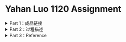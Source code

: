 # Yahan Luo 1120 Assignment
<details>
<summary> Part 1：成品链接 </summary>
  
### 成品链接

* 成品链接在此处！[请戳这里](https://readymag.com/u25494332/allthelightwecannotsee/)

* 一些小小的tip：
  * https://readymag.com/u25494332/allthelightwecannotsee/
  * **请使用Chrome浏览器！请使用Chrome浏览器！请使用Chrome浏览器！**
  * **如果打不开，请挂VPN**，**请挂VPN**，**请挂VPN**。站点在国外，我也没办法。
  * 加载速度太慢。希望可以等待一下呜呜呜呜。（其实也似乎只能等待？
  * 缩放比例在90%到110%为佳。
  * 大部分图像有交互，上下滑滑，随便点点？
  
</details>

 <details>
 <summary> Part 2：过程描述 </summary>
 
### 选题想法

这在我之前的md里面有，不再赘述。请戳[这里](https://github.com/YahanLuo/2019-Visual-Data-Journalism/tree/master/Assignment%201120)还有[这里](https://github.com/YahanLuo/2019-Visual-Data-Journalism/tree/master/Assignment%201126)。

### 制作过程

 1. **初级文本分析** （12月1日~12月5日）
 
    * 既然是做文本分析，那么文本自然是第一步。所以我的大部分资料都是围绕《所有我们看不见的光》（后简称《光》）这本书的中英文原著的文本在进行
    * 首先，我找不到纯英文版本的《光》。于是我用八爪鱼爬取了一个在线阅读的界面，把英文原文给copy了下来。将其导出成word。
    * 其次，我把里面所有的标点都去除，只留下干净的单词，导出成TXT。
    * 我最开始是企图做词频，使用了一种粗暴野蛮的方法————把txt导入在线词频网站，直接统计。
    * 但这样的问题在于，无意义的小词是最多的。比如"it","that","the"。
    * 而且，不同的网站居然结果还不一样！请看[这个](https://github.com/YahanLuo/2019-Visual-Data-Journalism/blob/master/Assignment%201220/wordfrequency.xlsx)，和[这个](https://github.com/YahanLuo/2019-Visual-Data-Journalism/blob/master/Assignment%201220/wordfrequency02.xlsx)。真的不一样。
    * 他喵了个咪的，这怎么能忍。
  
 2. **中级文本分析**（12月6日~12月7日）
 
    * 在研究了好几天R无果，既写不来词频也搞不来人物关系更分析不来情感波动之后（还被王小宁嘲笑了）
    * 我决定自己数！
    * 但是我不是要数文章。这本书的特点是 **分小节** ————写一段情节，提取一下主要的内容，打个小节。
    * 于是，我整理出了每一小节的**所属章**，**年份**，**具体日期**，**中英文标题**，**主人公**，**标题词性**。
    * 经过艰苦卓越坐痛屁股的努力，我终于摊着两本纸质书，把它给整理完了。
    * 戳[这里](https://github.com/YahanLuo/2019-Visual-Data-Journalism/blob/master/Assignment%201220/All_the_light_title_final.xlsx)看我的**小节整理清单**.
    
 3. **可视化之一**（12月7日~12月8日）
 
    * 此时的我陷入困境，拿着这些数据又有什么用呢？
    * 此时我打开了我的老朋友Tableau（要我说Tableau真的是可视化的好朋友！操作简便，图形种类也比较多，是真的可以给手足无措的我打开新世界大门的。）
    * 但是Tableau也没能给予我灵感。（S**t）
    * 我开始快乐摸鱼。（太真实了）
    * 我打开了google earth，想要看一看Saint Malo的样子。一看吓一跳————这也太美了！（我宣布，我心中的第一旅行地从雅典变成了圣马洛）
    * 言归正传，我截了沃博雷尔街4号的街景，就退出来了。
    * 但这时，我福至心灵了————为什么不用**地理可视化**呢？这本书里面那么多真实的地名，完全可以在地图上找到。
    
 4. **高级文本分析**（12月8日~12月15日）
  
    * 说干就干，我立刻着手整理了书中提到的所有**地名**，[戳这里看我的笔记](https://github.com/YahanLuo/2019-Visual-Data-Journalism/blob/master/Assignment%201220/%E5%A4%87%E6%B3%A8%202019%E5%B9%B412%E6%9C%888%E6%97%A5.pdf)
    * 因为整理，我又通读了一遍文本，突然明白，有的**意象**是在反复反复反复出现的。其实之前我就有感觉，但是没想过要去整理它。
    * 我在页边上简单整理了一下我脑子里最先出现的几个意象，居然发现两条人物线的意象可以一一对应，代表恐惧的，代表勇气的，代表亲情的。
    * 我立刻开始着手整理。
    * 我的整理方法非常粗暴：直接在微信读书里面搜索这个关键词，看它出现在哪些小节。
    * 讲道理，这是有讲究的。为什么不用词频？一个词在一个地方的反复吟咏，不能算是其多次出现。为什么不用英文小节？因为英文的整理出来的文本比较混乱，我只能看出词频，看不出它属于哪个小节。这样寻找，效率太低。而在微信读书中，我只要一搜索便出现，且我对于文本太熟悉（毕竟也读了七八遍），我基本知道漏掉了哪些，又有哪些是这个词语，但是指代的不是这个意象。
    * 在这个时候，我再一次福至心灵————既然物体可以搜索，那么**人名**为什么不可以？
    * 基于我之前的小节名称的Excel，我很快整理出一份**人物出现的小节**数的清单，并基于这两份Excel，清理了**两个人同时出现在一小节**的情况。
    * 在这里，可能我就会受到一些质疑。为什么这个算意象但哪个不算？为什么这个算人物互动但那个不算？首先，意象这个东西真的还蛮玄学，我的确也不知道有的分类方法是否可行。所以接受diss。但两个人出现在同一小节的标准，我还是有的。即两个人必须产生某种程度上的互动，比如交谈，比如一个人想起了另一个人。
    * 戳[这里](https://github.com/YahanLuo/2019-Visual-Data-Journalism/blob/master/Assignment%201220/images%20and%20relationship.xlsx)看我的整理清单（有三张表）。
    
  5. **内容框架确定**（12月8日~12月9日）
  
     * 其实这个时候我还没有开始整理意象和人名，但是看着逼近的ddl，我很着急。
     * 晚上和王思涵一起讨论的时候，我才发现原来从图的角度来说，我已经有很多内容了。确定了要做意象图，要做人物关系图，要再做一个地理可视化。
     * 以及我想把内容从书中引申出去，延展到现实的层面，让它意义更丰富。
     * 也就是在这个时候，我确定了主题 **"All the light we cannot see : About the book, beyond the page"**
     * 为什么没有中文名字？很简单，我想不出来好听的。
     * 就在8日晚上，我记得清清楚楚！我拿着ipad开始画mockup。 **那可真的是，如有神助的一夜** 真的就是一口气就把mockup给顺下来了。自己也满意。
     * 戳[这里](https://github.com/YahanLuo/2019-Visual-Data-Journalism/blob/master/Assignment%201220/mockup%20for%20all%20the%20light.pdf)，看我(精美）的 mockup。
  
  6. **可视化之二** （12月13日~12月16日）
  
     * 白天画画，晚上做图。
     * 画画靠ipad，[Procreate这个软件](https://procreate.art/)，导入老照片，描线，再加以修改。画主要人物，和艾蒂安的房子。
     * 做图本来是想用Tableau的，但是无奈配色真的不太行，于是就先在导出基本的圆圈的大小；再在ps里面修改颜色。
     * 意象图也是如此
     * 人物之间的线条也是ps画的。
     
  7. **史料收集** （12月11日~12月19日）
    
     * 这一部分主要是收集史料。
     * 这个时候我就发出痛苦的嚎叫了———为什么二战的数据集这么少！！！而且我想要的城镇死亡人数，疾病致死率，基本生活情况受影响人数什么的，全都没有。全部是统计什么飞机型号。轮船记录，你这让我怎么用？
     * 这绝不是我找不到。我连德国法国的官方在线档案库和地方在线档案库都翻过了，依然没有。
     * 后来，我仔细想了一下，这也很好理解。二战时，草菅人命的情况太多。死了人，有的时候草草掩埋一下就完事，谁来统计数量呢？**就连二战死亡的总人数，都是估算值**
     * **“此时无数胜有数”。战争的残酷，实在让我心头一紧。**
     * 当然，我还是找到了一些可用的数据和一些很不错的照片。照片主要是来自WW2这个数据库，内容之翔实，让人叹为观止。选了几张放在md上面了，自取。
   
     
  8. **第一部分：视觉呈现整合** （12月14日~12月18日）
  
     * 在视觉呈现上，我选择了一款和Wix很像的小众网页编辑器——**readymag**。虽然它需要氪金，但是，基础的操作和第一个作品的发布，都是不要钱的。
     * 在第一部分的文本上，我按照之前mockup的逻辑一路往下写。15号把文案发给苏老师看。虽然被苏老师diss了说**转折突兀**，但是由于我实在想不到一个别的组织串联的逻辑，所以也就没改。（哭哭）
     * 戳[这里](https://github.com/YahanLuo/2019-Visual-Data-Journalism/blob/master/Assignment%201220/%E4%B9%A6%E9%A1%B5%E4%B9%8B%E5%A4%96.pdf)，看我的头大的第一版文案。
     * 在第一部分的图上，我还想搞事情，企图用iframe插入一个**可拖拽的动力关系图**。其实都在hanabi做好了，但不知为何，底色改不了。真的无语。镝数倒是可以改底色，但是没有这个动力关系图。
     * 在此@苏老师催促开发部赶紧支持底色自选吧！
     * 总之，视觉呈现整合真的是，搞死我。每一个动效都要单独导出图层，再一层一层地叠加上去。尽管如此，这还是比写代码容易多了。高声感谢readymag！
     
  9. **可视化之三**（12月16日~12月19日）
  
     * 文章和后半部分的可视化元素并不多，照片，图标。当然，我在想，如何平衡这二者的比例，让人感受到真实的时候别忘了这还是一片数据新闻。
     * 不过，**这种刻意的平衡是必要的吗？**
     * 当我发现动效是可行的时候，我又开始想要搞事情了。
     * 比如最后那个部分**什么人干什么**的可视化，就一张表格几条轴的那个。我是19号下午才做的。本来的想法是直接放文案。但是实不相瞒。太丑了。
     * 所以我想了一下，觉得这样把线索明明白白展示在图上比较好。本来我的背景不是一张网格，而是一张圣马洛的地图。但是我个人觉得这个太冗杂，无效信息太多，会干扰读者。所以选择了网格作为背景。本来还有三条线索，我都删除了。只保留了核心的三个人物。
     * 也算是**在象形和抽象之间的平衡**吧。
     
 10. **第二部分：视觉呈现整合** （12月18日~12月19日）
 
     * 最后一部分整合相较于前面来说简单得多，没有了骚气的动效，画画圆，放放图，写写煽情文案，都很简单。
     * 从圣马洛的命运切入其实不在我计划之中，但我觉得这是值得一说的。
     * 最大的遗憾就是最后一部分关于Napola的数据太少，我也无力再可视化。以至于那一部分的体香看起来很单薄，感觉撑不起一个高潮迭起的结尾。
     * 后期有时间我会重做那一部分。
     * 19日晚上10点，我上传了结尾处最后一张台词图。
     * 杀青。

</details>

<details>
<summary> Part 3：Reference </summary>
  
1. 文本信息
  
  * [微信读书：《所有我们看不见的光》](https://weread.qq.com/web/reader/f12329605c5526f12a64291kc81322c012c81e728d9d180)
  * [Litcharts: All the Light We Cannot See](https://www.litcharts.com/lit/all-the-light-we-cannot-see)
  
2. 圣马洛的数据
  * [INSTITUTE FOR HISTORICAL REVIEW: The Burning of Saint Malo *by Philip Beck*](http://www.ihr.org/jhr/v02/v02p301_Beck.html)
  * [Saint Malo 官网Data.StMalo-Agglomération](https://data.stmalo-agglomeration.fr/explore/dataset/monuments-historiques-classes-a-saint-malo/table/?sort=date&dataChart=eyJxdWVyaWVzIjpbeyJjaGFydHMiOlt7InR5cGUiOiJjb2x1bW4iLCJmdW5jIjoiQ09VTlQiLCJzY2llbnRpZmljRGlzcGxheSI6dHJ1ZSwiY29sb3IiOiIjNjZjMmE1In1dLCJ4QXhpcyI6ImRhdGUiLCJtYXhwb2ludHMiOiIiLCJ0aW1lc2NhbGUiOiJ5ZWFyIiwic29ydCI6IiIsImNvbmZpZyI6eyJkYXRhc2V0IjoibW9udW1lbnRzLWhpc3RvcmlxdWVzLWNsYXNzZXMtYS1zYWludC1tYWxvIiwib3B0aW9ucyI6eyJzb3J0IjoiZGF0ZSJ9fX1dLCJkaXNwbGF5TGVnZW5kIjp0cnVlLCJhbGlnbk1vbnRoIjp0cnVlfQ%3D%3D)
  * [The Battle of Saint-Malo in World War II](http://www.klangslattery.com/blog/entry/the-battle-of-saint-malo-in-world-war-ii)
  
3. 图片 
  * [Saint-Malo-Rama: Saint-Malo en 1944, images d’une ville fantôme – partie 1](https://www.saint-malo-rama.com/2013/05/10/saint-malo-en-1944-images-dune-ville-fantome-partie-1.html)
  * [WW2: World War 2 Photo](https://ww2db.com/photo.php)
  * [Saint Malo Google Earth Image](https://earth.google.com/web/)
  
4. 关于Napola的数据
  * [Pforta](https://en.wikipedia.org/wiki/Pforta)
  * [National Political Institutes of Education](https://en.wikipedia.org/wiki/National_Political_Institutes_of_Education)
  
5. 字数统计工具
  * [Writer Words: Word Frequency Counter](http://www.writewords.org.uk/word_count.asp)
  * [Text Fixer: Online Word Counter for Text](https://www.textfixer.com/tools/online-word-counter.php#newText2)
  
6.其他参考资料
  * [WW2: World War 2 Statistics](http://www.world-war-2.info/statistics/)
  * [WW2: World War 2 Casualties](http://www.world-war-2.info/casualties/)
  * [WW2: World War 2 Documents And Letters](https://ww2db.com/photo.php?list=sp&sp=d&startRow=20&keyword=&source=&color=&foreigntype=&foreigntype_id=&dt=&image_id=)
  * [The Wiener Holocaust Library: The Holocaust Explained](https://www.theholocaustexplained.org/life-in-nazi-occupied-europe/oppression/disabled/)

  
  
  
  

</details>

  
  
 
